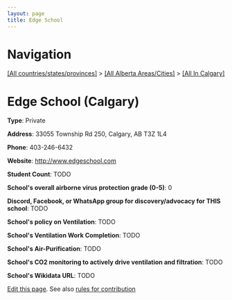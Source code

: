 ```yaml
---
layout: page
title: Edge School
---
```

# Navigation

[[All countries/states/provinces]](../../..) > [[All Alberta Areas/Cities]](../..) > [[All In Calgary]](..)

# Edge School (Calgary)

**Type**: Private

**Address**: 33055 Township Rd 250, Calgary, AB T3Z 1L4

**Phone**: 403-246-6432

**Website**: <http://www.edgeschool.com>

**Student Count**: TODO

**School's overall airborne virus protection grade (0-5)**: 0

**Discord, Facebook, or WhatsApp group for discovery/advocacy for THIS school**: TODO

**School's policy on Ventilation**: TODO

**School's Ventilation Work Completion**: TODO

**School's Air-Purification**: TODO

**School's CO2 monitoring to actively drive ventilation and filtration**: TODO

**School's Wikidata URL**: TODO


[Edit this page](https://github.com/ventilate-schools/AB/edit/main/./Calgary/Edge_School.md). See also [rules for contribution](../../../contribution-rules/)